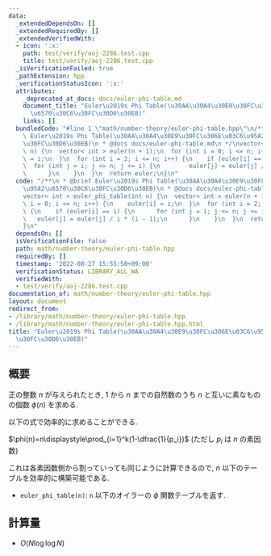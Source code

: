 ```yaml
---
data:
  _extendedDependsOn: []
  _extendedRequiredBy: []
  _extendedVerifiedWith:
  - icon: ':x:'
    path: test/verify/aoj-2286.test.cpp
    title: test/verify/aoj-2286.test.cpp
  _isVerificationFailed: true
  _pathExtension: hpp
  _verificationStatusIcon: ':x:'
  attributes:
    _deprecated_at_docs: docs/euler-phi-table.md
    document_title: "Euler\u2019s Phi Table(\u30AA\u30A4\u30E9\u30FC\u306E\u03C6\u95A2\
      \u6570\u30C6\u30FC\u30D6\u30EB)"
    links: []
  bundledCode: "#line 1 \"math/number-theory/euler-phi-table.hpp\"\n/**\n * @brief\
    \ Euler\u2019s Phi Table(\u30AA\u30A4\u30E9\u30FC\u306E\u03C6\u95A2\u6570\u30C6\
    \u30FC\u30D6\u30EB)\n * @docs docs/euler-phi-table.md\n */\nvector< int > euler_phi_table(int\
    \ n) {\n  vector< int > euler(n + 1);\n  for (int i = 0; i <= n; i++) {\n    euler[i]\
    \ = i;\n  }\n  for (int i = 2; i <= n; i++) {\n    if (euler[i] == i) {\n    \
    \  for (int j = i; j <= n; j += i) {\n        euler[j] = euler[j] / i * (i - 1);\n\
    \      }\n    }\n  }\n  return euler;\n}\n"
  code: "/**\n * @brief Euler\u2019s Phi Table(\u30AA\u30A4\u30E9\u30FC\u306E\u03C6\
    \u95A2\u6570\u30C6\u30FC\u30D6\u30EB)\n * @docs docs/euler-phi-table.md\n */\n\
    vector< int > euler_phi_table(int n) {\n  vector< int > euler(n + 1);\n  for (int\
    \ i = 0; i <= n; i++) {\n    euler[i] = i;\n  }\n  for (int i = 2; i <= n; i++)\
    \ {\n    if (euler[i] == i) {\n      for (int j = i; j <= n; j += i) {\n     \
    \   euler[j] = euler[j] / i * (i - 1);\n      }\n    }\n  }\n  return euler;\n\
    }\n"
  dependsOn: []
  isVerificationFile: false
  path: math/number-theory/euler-phi-table.hpp
  requiredBy: []
  timestamp: '2022-08-27 15:55:50+09:00'
  verificationStatus: LIBRARY_ALL_WA
  verifiedWith:
  - test/verify/aoj-2286.test.cpp
documentation_of: math/number-theory/euler-phi-table.hpp
layout: document
redirect_from:
- /library/math/number-theory/euler-phi-table.hpp
- /library/math/number-theory/euler-phi-table.hpp.html
title: "Euler\u2019s Phi Table(\u30AA\u30A4\u30E9\u30FC\u306E\u03C6\u95A2\u6570\u30C6\
  \u30FC\u30D6\u30EB)"
---
```

## 概要

正の整数 $n$ が与えられたとき, $1$ から $n$ までの自然数のうち $n$ と互いに素なものの個数 $\phi(n)$ を求める.

以下の式で効率的に求めることができる.

$\phi(n)=n\displaystyle\prod_{i=1}^k(1-\dfrac{1}{p_i})$ (ただし $p_i$ は $n$ の素因数)

これは各素因数側から割っていっても同じように計算できるので, $n$ 以下のテーブルを効率的に構築可能である.

* `euler_phi_table(n)`: `n` 以下のオイラーの $\phi$ 関数テーブルを返す.

## 計算量

* $O(N \log \log N)$
